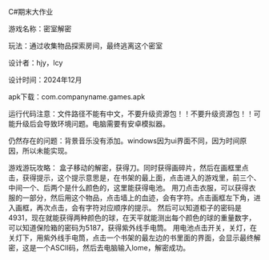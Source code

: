 C#期末大作业

游戏名称：密室解密

玩法：通过收集物品探索房间，最终逃离这个密室

设计者：hjy，lcy

设计时间：2024年12月

apk下载：com.companyname.games.apk

运行代码注意：文件路径不能有中文，不要升级资源包！！不要升级资源包！！可能升级后会导致环境问题。电脑需要有安卓模拟器。

仍然存在的问题：背景音乐没有添加。windows因为ui界面不同，因为时间原因，所以未能实现。

游戏游玩攻略：
盒子移动的解密，获得刀。同时获得画碎片，然后在画框里点击，获得提示，这个提示意思是，在书架的最上面，点击进入的游戏里，前三个、中间一个、后两个是什么颜色的，这里能获得电池。
用刀点击衣服，可以获得衣服的一部分，然后用这个物品，点击墙上的血迹，会有字符。点击画框左下角，进入画框，再次点击，会有字符对应顺序的提示。
然后可以知道柜子的密码是4931，现在就能获得两种颜色的球，在天平就能测出每个颜色的球的重量数字，可以知道保险箱的密码为5187，获得紫外线手电筒。
用电池点击开关，关灯，在关灯下，用紫外线手电筒，点击一个书架的最左边的书里面的界面，会显示最终解密，这是一个ASCII码，然后去电脑输入lome，解密成功。




